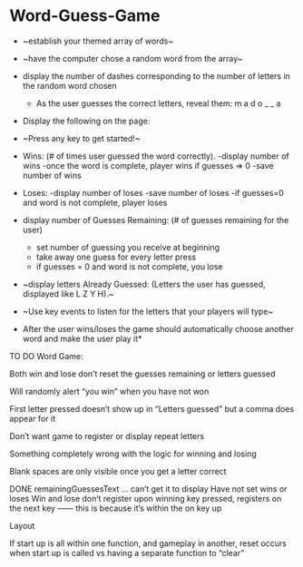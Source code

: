 # Word-Guess-Game


* ~establish your themed array of words~
* ~have the computer chose a random word from the array~
* display the number of dashes corresponding to the number of letters in the random word chosen
  - As the user guesses the correct letters, reveal them: m a d o _  _ a

* Display the following on the page:

* ~Press any key to get started!~
* Wins: (# of times user guessed the word correctly).
  -display number of wins
  -once the word is complete, player wins if guesses => 0
  -save number of wins
* Loses: 
   -display number of loses
   -save number of loses
   -if guesses=0 and word is not complete, player loses

* display number of Guesses Remaining: (# of guesses remaining for the user)
  - set number of guessing you receive at beginning
  - take away one guess for every letter press
  - if guesses = 0 and word is not complete, you lose
  
* ~display letters Already Guessed: (Letters the user has guessed, displayed like L Z Y H).~

* ~Use key events to listen for the letters that your players will type~

* After the user wins/loses the game should automatically choose another word and make the user play it* 


TO DO Word Game:

Both win and lose don’t reset the guesses remaining or letters guessed

Will randomly alert “you win” when you have not won

First letter pressed doesn’t show up in “Letters guessed” but a comma does appear for it

Don’t want game to register or display repeat letters

Something completely wrong with the logic for winning and losing

Blank spaces are only visible once you get a letter correct

DONE
remainingGuessesText … can’t get it to display
Have not set wins or loses
Win and lose don’t register upon winning key pressed, registers on the next key —— this is because it’s within the on key up




Layout

If start up is all within one function, and gameplay in another, reset occurs when start up is called vs having a separate function to “clear”


